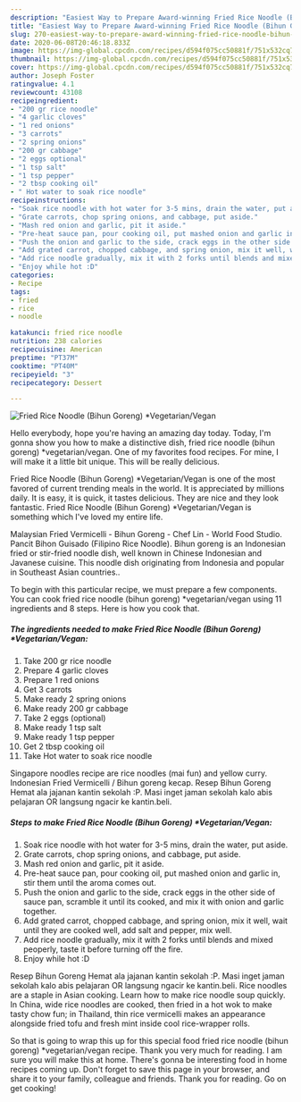 ```yaml
---
description: "Easiest Way to Prepare Award-winning Fried Rice Noodle (Bihun Goreng) *Vegetarian/Vegan"
title: "Easiest Way to Prepare Award-winning Fried Rice Noodle (Bihun Goreng) *Vegetarian/Vegan"
slug: 270-easiest-way-to-prepare-award-winning-fried-rice-noodle-bihun-goreng-vegetarian-vegan
date: 2020-06-08T20:46:18.833Z
image: https://img-global.cpcdn.com/recipes/d594f075cc50881f/751x532cq70/fried-rice-noodle-bihun-goreng-vegetarianvegan-recipe-main-photo.jpg
thumbnail: https://img-global.cpcdn.com/recipes/d594f075cc50881f/751x532cq70/fried-rice-noodle-bihun-goreng-vegetarianvegan-recipe-main-photo.jpg
cover: https://img-global.cpcdn.com/recipes/d594f075cc50881f/751x532cq70/fried-rice-noodle-bihun-goreng-vegetarianvegan-recipe-main-photo.jpg
author: Joseph Foster
ratingvalue: 4.1
reviewcount: 43108
recipeingredient:
- "200 gr rice noodle"
- "4 garlic cloves"
- "1 red onions"
- "3 carrots"
- "2 spring onions"
- "200 gr cabbage"
- "2 eggs optional"
- "1 tsp salt"
- "1 tsp pepper"
- "2 tbsp cooking oil"
- " Hot water to soak rice noodle"
recipeinstructions:
- "Soak rice noodle with hot water for 3-5 mins, drain the water, put aside."
- "Grate carrots, chop spring onions, and cabbage, put aside."
- "Mash red onion and garlic, pit it aside."
- "Pre-heat sauce pan, pour cooking oil, put mashed onion and garlic in, stir them until the aroma comes out."
- "Push the onion and garlic to the side, crack eggs in the other side of sauce pan, scramble it until its cooked, and mix it with onion and garlic together."
- "Add grated carrot, chopped cabbage, and spring onion, mix it well, wait until they are cooked well, add salt and pepper, mix well."
- "Add rice noodle gradually, mix it with 2 forks until blends and mixed peoperly, taste it before turning off the fire."
- "Enjoy while hot :D"
categories:
- Recipe
tags:
- fried
- rice
- noodle

katakunci: fried rice noodle 
nutrition: 238 calories
recipecuisine: American
preptime: "PT37M"
cooktime: "PT40M"
recipeyield: "3"
recipecategory: Dessert

---
```



![Fried Rice Noodle (Bihun Goreng) *Vegetarian/Vegan](https://img-global.cpcdn.com/recipes/d594f075cc50881f/751x532cq70/fried-rice-noodle-bihun-goreng-vegetarianvegan-recipe-main-photo.jpg)

Hello everybody, hope you're having an amazing day today. Today, I'm gonna show you how to make a distinctive dish, fried rice noodle (bihun goreng) *vegetarian/vegan. One of my favorites food recipes. For mine, I will make it a little bit unique. This will be really delicious.

Fried Rice Noodle (Bihun Goreng) *Vegetarian/Vegan is one of the most favored of current trending meals in the world. It is appreciated by millions daily. It is easy, it is quick, it tastes delicious. They are nice and they look fantastic. Fried Rice Noodle (Bihun Goreng) *Vegetarian/Vegan is something which I've loved my entire life.

Malaysian Fried Vermicelli - Bihun Goreng - Chef Lin - World Food Studio. Pancit Bihon Guisado (Filipino Rice Noodle). Bihun goreng is an Indonesian fried or stir-fried noodle dish, well known in Chinese Indonesian and Javanese cuisine. This noodle dish originating from Indonesia and popular in Southeast Asian countries..


To begin with this particular recipe, we must prepare a few components. You can cook fried rice noodle (bihun goreng) *vegetarian/vegan using 11 ingredients and 8 steps. Here is how you cook that.

<!--inarticleads1-->

##### The ingredients needed to make Fried Rice Noodle (Bihun Goreng) *Vegetarian/Vegan:

1. Take 200 gr rice noodle
1. Prepare 4 garlic cloves
1. Prepare 1 red onions
1. Get 3 carrots
1. Make ready 2 spring onions
1. Make ready 200 gr cabbage
1. Take 2 eggs (optional)
1. Make ready 1 tsp salt
1. Make ready 1 tsp pepper
1. Get 2 tbsp cooking oil
1. Take  Hot water to soak rice noodle


Singapore noodles recipe are rice noodles (mai fun) and yellow curry. Indonesian Fried Vermicelli / Bihun goreng kecap. Resep Bihun Goreng Hemat ala jajanan kantin sekolah :P. Masi inget jaman sekolah kalo abis pelajaran OR langsung ngacir ke kantin.beli. 

<!--inarticleads2-->

##### Steps to make Fried Rice Noodle (Bihun Goreng) *Vegetarian/Vegan:

1. Soak rice noodle with hot water for 3-5 mins, drain the water, put aside.
1. Grate carrots, chop spring onions, and cabbage, put aside.
1. Mash red onion and garlic, pit it aside.
1. Pre-heat sauce pan, pour cooking oil, put mashed onion and garlic in, stir them until the aroma comes out.
1. Push the onion and garlic to the side, crack eggs in the other side of sauce pan, scramble it until its cooked, and mix it with onion and garlic together.
1. Add grated carrot, chopped cabbage, and spring onion, mix it well, wait until they are cooked well, add salt and pepper, mix well.
1. Add rice noodle gradually, mix it with 2 forks until blends and mixed peoperly, taste it before turning off the fire.
1. Enjoy while hot :D


Resep Bihun Goreng Hemat ala jajanan kantin sekolah :P. Masi inget jaman sekolah kalo abis pelajaran OR langsung ngacir ke kantin.beli. Rice noodles are a staple in Asian cooking. Learn how to make rice noodle soup quickly. In China, wide rice noodles are cooked, then fried in a hot wok to make tasty chow fun; in Thailand, thin rice vermicelli makes an appearance alongside fried tofu and fresh mint inside cool rice-wrapper rolls. 

So that is going to wrap this up for this special food fried rice noodle (bihun goreng) *vegetarian/vegan recipe. Thank you very much for reading. I am sure you will make this at home. There's gonna be interesting food in home recipes coming up. Don't forget to save this page in your browser, and share it to your family, colleague and friends. Thank you for reading. Go on get cooking!
